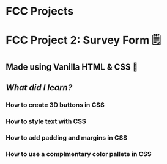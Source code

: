 # FCC Projects

# FCC Project 2:  Survey Form 🗒️ 

## Made using Vanilla HTML & CSS 🍨

## *What did I learn?*

### How to create 3D buttons in CSS
### How to style text with CSS
### How to add padding and margins in CSS
### How to use a complmentary color pallete in CSS

